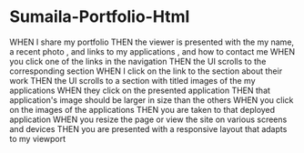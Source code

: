 # Sumaila-Portfolio-Html
 WHEN I share my portfolio
THEN the viewer is presented with the my name, a recent photo , and links to my applications , and how to contact me
WHEN you click one of the links in the navigation
THEN the UI scrolls to the corresponding section
WHEN I click on the link to the section about their work
THEN the UI scrolls to a section with titled images of the my applications
WHEN they click on the  presented  application
THEN that application's image should be larger in size than the others
WHEN you click on the images of the applications
THEN you are taken to that deployed application
WHEN you resize the page or view the site on various screens and devices
THEN you are presented with a responsive layout that adapts to my viewport

